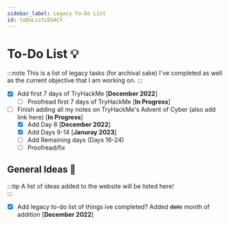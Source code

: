 ```yaml
---
sidebar_label: Legacy To-Do List 
id: toDoListLEGACY
---
```


# To-Do List 💡

:::note 
This is a list of legacy tasks (for archival sake) I've completed as well as the current objective that I am working on. 
:::

- [X] Add first 7 days of TryHackMe [**December 2022**]
    - [ ] Proofread first 7 days of TryHackMe [**In Progress**]
- [ ] Finish adding all my notes on TryHackMe's Advent of Cyber (also add link here) [**In Progress**]
    - [X] Add Day 8 [**December 2022**]
    - [X] Add Days 9-14 [**Januray 2023**]
    - [ ] Add Remaining days (Days 16-24)
    - [ ] Proofread/fix

## General Ideas 📐

:::tip 
A list of ideas added to the website will be listed here!<br />
:::

- [X] Add legacy to-do list of things ive completed? Added ~~date~~ month of addition [**December 2022**]

